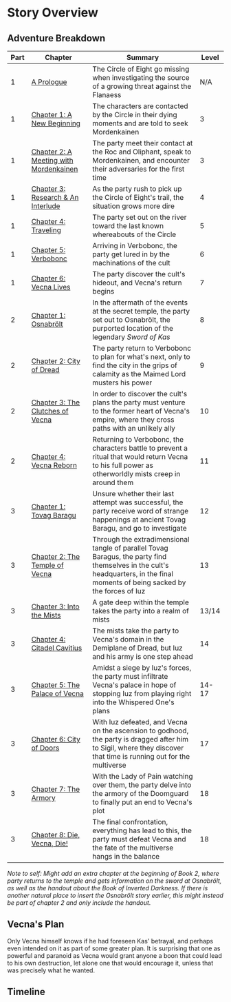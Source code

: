 # Story Overview

## Adventure Breakdown
Part | Chapter | Summary | Level
--- | --- | --- | ---
1 | [A Prologue](vl/0-a-prologue.md) | The Circle of Eight go missing when investigating the source of a growing threat against the Flanaess | N/A
1 | [Chapter 1: A New Beginning](vl/1-a-new-beginning.md) | The characters are contacted by the Circle in their dying moments and are told to seek Mordenkainen | 3
1 | [Chapter 2: A Meeting with Mordenkainen](vl/2-a-meeting-with-mordenkainen.md) | The party meet their contact at the Roc and Oliphant, speak to Mordenkainen, and encounter their adversaries for the first time | 3
1 | [Chapter 3: Research & An Interlude](vl/3-research.md) | As the party rush to pick up the Circle of Eight's trail, the situation grows more dire | 4
1 | [Chapter 4: Traveling](vl/4-traveling.md) | The party set out on the river toward the last known whereabouts of the Circle | 5
1 | [Chapter 5: Verbobonc](vl/5-verbobonc.md) | Arriving in Verbobonc, the party get lured in by the machinations of the cult | 6
1 | [Chapter 6: Vecna Lives](vl/6-vecna-lives.md) | The party discover the cult's hideout, and Vecna's return begins | 7
2 | [Chapter 1: Osnabrölt](vr/1-osnabrolt.md) | In the aftermath of the events at the secret temple, the party set out to Osnabrölt, the purported location of the legendary *Sword of Kas* | 8
2 | [Chapter 2: City of Dread](vr/3-city-of-dread.md) | The party return to Verbobonc to plan for what's next, only to find the city in the grips of calamity as the Maimed Lord musters his power | 9
2 | [Chapter 3: The Clutches of Vecna](vr/2-the-clutches-of-vecna.md) | In order to discover the cult's plans the party must venture to the former heart of Vecna's empire, where they cross paths with an unlikely ally | 10
2 | [Chapter 4: Vecna Reborn](vr/4-vecna-reborn.md) | Returning to Verbobonc, the characters battle to prevent a ritual that would return Vecna to his full power as otherworldly mists creep in around them | 11
3 | [Chapter 1: Tovag Baragu](dvd/1-tovag-baragu.md) | Unsure whether their last attempt was successful, the party receive word of strange happenings at ancient Tovag Baragu, and go to investigate | 12
3 | [Chapter 2: The Temple of Vecna](dvd/2-the-temple-of-vecna.md) | Through the extradimensional tangle of parallel Tovag Baragus, the party find themselves in the cult's headquarters, in the final moments of being sacked by the forces of Iuz | 13
3 | [Chapter 3: Into the Mists](dvd/3-into-the-mists.md) | A gate deep within the temple takes the party into a realm of mists | 13/14
3 | [Chapter 4: Citadel Cavitius](dvd/4-citadel-cavitius.md) | The mists take the party to Vecna's domain in the Demiplane of Dread, but Iuz and his army is one step ahead | 14
3 | [Chapter 5: The Palace of Vecna](dvd/5-the-palace-of-vecna.md) | Amidst a siege by Iuz's forces, the party must infiltrate Vecna's palace in hope of stopping Iuz from playing right into the Whispered One's plans | 14-17
3 | [Chapter 6: City of Doors](dvd/6-city-of-doors.md) | With Iuz defeated, and Vecna on the ascension to godhood, the party is dragged after him to Sigil, where they discover that time is running out for the multiverse | 17
3 | [Chapter 7: The Armory](dvd/7-the-armory.md) | With the Lady of Pain watching over them, the party delve into the armory of the Doomguard to finally put an end to Vecna's plot | 18
3 | [Chapter 8: Die, Vecna, Die!](dvd/8-die-vecna-die.md) | The final confrontation, everything has lead to this, the party must defeat Vecna and the fate of the multiverse hangs in the balance | 18

*Note to self: Might add an extra chapter at the beginning of Book 2, where party returns to the temple and gets information on the sword at Osnabrölt, as well as the handout about the Book of Inverted Darkness. If there is another natural place to insert the Osnabrölt story earlier, this might instead be part of chapter 2 and only include the handout.*


## Vecna's Plan

Only Vecna himself knows if he had foreseen Kas' betrayal, and perhaps even intended on it as part of some greater plan. It is surprising that one as powerful and paranoid as Vecna would grant anyone a boon that could lead to his own destruction, let alone one that would encourage it, unless that was precisely what he wanted. 

## Timeline

